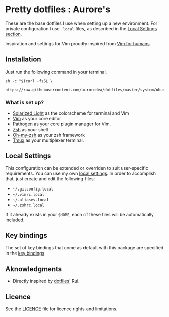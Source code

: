 # Pretty dotfiles : Aurore's

These are the base dotfiles I use when setting up a new environment. For private configuration I use `.local` files, as described in the [Local Settings section](https://github.com/auroredea/dotfiles#local-settings).

Inspiration and settings for Vim proudly inspired from [Vim for humans](https://vimebook.com/en).

## Installation

Just run the following command in your terminal.

```shell
sh -c "$(curl -fsSL \
  https://raw.githubusercontent.com/auroredea/dotfiles/master/system/ubuntu.sh)"
```

### What is set up?
* [Solarized Light](http://ethanschoonover.com/solarized) as the colorscheme for terminal and Vim
* [Vim](http://www.vim.org/) as your core editor
* [Pathogen](https://github.com/tpope/vim-pathogen) as your core plugin manager for Vim.
* [Zsh](http://www.zsh.org/) as your shell
* [Oh-my-zsh](http://ohmyz.sh/) as your zsh framework
* [Tmux](https://tmux.github.io/) as your multiplexer terminal.

## Local Settings
This configuration can be extended or overriden to suit user-specific
requirements. You can use my own [local settings](https://github.com/auroredea/dotfiles/tree/master/local). In order to accomplish that, just create and edit the following files:
* `~/.gitconfig.local`
* `~/.vimrc.local`
* `~/.aliases.local`
* `~/.zshrc.local`

If it already exists in your `$HOME`, each of these files will be automatically included.

## Key bindings
The set of key bindings that come as default with this package are specified in the [key bindings](https://github.com/auroredea/dotfiles/blob/master/key_bindings.md)

## Aknowledgments
* Directly inspired by [dotfiles'](https://github.com/ruiafonsopereira/dotfiles) Rui.

## Licence
See the [LICENCE](https://github.com/auroredea/dotfiles/blob/master/LICENCE.md) file for licence rights and limitations.
